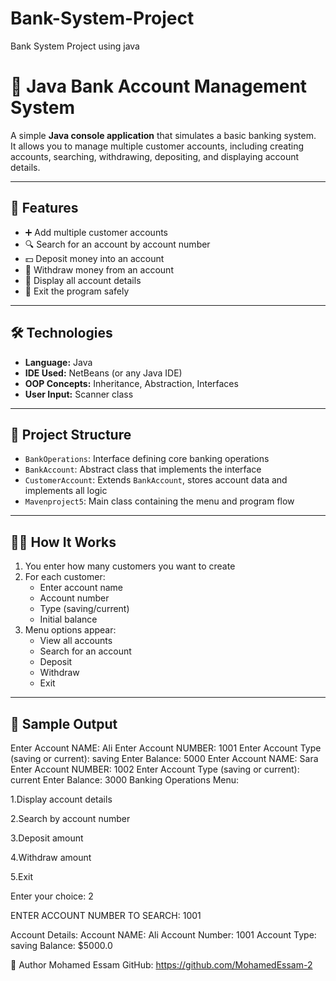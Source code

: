 # Bank-System-Project
Bank System Project using java
# 🏦 Java Bank Account Management System

A simple **Java console application** that simulates a basic banking system.  
It allows you to manage multiple customer accounts, including creating accounts, searching, withdrawing, depositing, and displaying account details.

---

## 📌 Features

- ➕ Add multiple customer accounts  
- 🔍 Search for an account by account number  
- 💵 Deposit money into an account  
- 🏧 Withdraw money from an account  
- 📃 Display all account details  
- 🚪 Exit the program safely  

---

## 🛠️ Technologies

- **Language:** Java  
- **IDE Used:** NetBeans (or any Java IDE)  
- **OOP Concepts:** Inheritance, Abstraction, Interfaces  
- **User Input:** Scanner class  

---

## 🧱 Project Structure

- `BankOperations`: Interface defining core banking operations  
- `BankAccount`: Abstract class that implements the interface  
- `CustomerAccount`: Extends `BankAccount`, stores account data and implements all logic  
- `Mavenproject5`: Main class containing the menu and program flow  

---

## 👨‍💻 How It Works

1. You enter how many customers you want to create  
2. For each customer:  
   - Enter account name  
   - Account number  
   - Type (saving/current)  
   - Initial balance  
3. Menu options appear:  
   - View all accounts  
   - Search for an account  
   - Deposit  
   - Withdraw  
   - Exit  

---

## 🧪 Sample Output

Enter Account NAME: Ali
Enter Account NUMBER: 1001
Enter Account Type (saving or current): saving
Enter Balance: 5000
Enter Account NAME: Sara
Enter Account NUMBER: 1002
Enter Account Type (saving or current): current
Enter Balance: 3000
Banking Operations Menu:

1.Display account details 

2.Search by account number

3.Deposit amount

4.Withdraw amount

5.Exit

Enter your choice: 2

ENTER ACCOUNT NUMBER TO SEARCH: 1001

Account Details:
Account NAME: Ali
Account Number: 1001
Account Type: saving
Balance: $5000.0

🙌 Author
Mohamed Essam
GitHub: https://github.com/MohamedEssam-2
